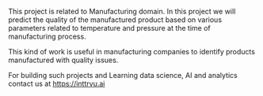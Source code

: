 
This project is related to Manufacturing domain.
In this project we will predict the quality of the manufactured product based on various parameters 
related to temperature and pressure at the time of manufacturing process.

This kind of work is useful in manufacturing companies to identify products manufactured with quality issues.

For building such projects and Learning data science, AI and analytics contact us at https://inttrvu.ai
